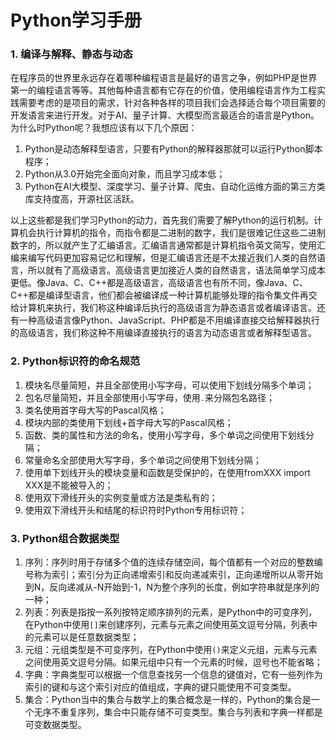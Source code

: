 # Python学习手册



### 1. 编译与解释、静态与动态

在程序员的世界里永远存在着哪种编程语言是最好的语言之争，例如PHP是世界第一的编程语言等等。其他每种语言都有它存在的价值，使用编程语言作为工程实践需要考虑的是项目的需求，针对各种各样的项目我们会选择适合每个项目需要的开发语言来进行开发。对于AI、量子计算、大模型而言最适合的语言是Python。为什么时Python呢？我想应该有以下几个原因：

1. Python是动态解释型语言，只要有Python的解释器那就可以运行Python脚本程序；
2. Python从3.0开始完全面向对象，而且学习成本低；
3. Python在AI大模型、深度学习、量子计算、爬虫、自动化运维方面的第三方类库支持度高，开源社区活跃。

以上这些都是我们学习Python的动力，首先我们需要了解Python的运行机制。计算机会执行计算机的指令，而指令都是二进制的数字，我们是很难记住这些二进制数字的，所以就产生了汇编语言。汇编语言通常都是计算机指令英文简写，使用汇编来编写代码更加容易记忆和理解，但是汇编语言还是不太接近我们人类的自然语言，所以就有了高级语言。高级语言更加接近人类的自然语言，语法简单学习成本更低。像Java、C、C++都是高级语言，高级语言也有所不同，像Java、C、C++都是编译型语言，他们都会被编译成一种计算机能够处理的指令集文件再交给计算机来执行，我们称这种编译后执行的高级语言为静态语言或者编译语言。还有一种高级语言像Python、JavaScript、PHP都是不用编译直接交给解释器执行的高级语言，我们称这种不用编译直接执行的语言为动态语言或者解释型语言。



### 2. Python标识符的命名规范

1. 模块名尽量简短，并且全部使用小写字母，可以使用下划线分隔多个单词；
2. 包名尽量简短，并且全部使用小写字母，使用`.`来分隔包名路径；
3. 类名使用首字母大写的Pascal风格；
4. 模块内部的类使用下划线+首字母大写的Pascal风格；
5. 函数、类的属性和方法的命名，使用小写字母，多个单词之间使用下划线分隔；
6. 常量命名全部使用大写字母，多个单词之间使用下划线分隔；
7. 使用单下划线开头的模块变量和函数是受保护的，在使用fromXXX import  XXX是不能被导入的；
8. 使用双下滑线开头的实例变量或方法是类私有的；
9. 使用双下滑线开头和结尾的标识符时Python专用标识符；



### 3. Python组合数据类型

1. 序列：序列时用于存储多个值的连续存储空间，每个值都有一个对应的整数编号称为索引；索引分为正向递增索引和反向递减索引，正向递增所以从零开始到N，反向递减从-N开始到-1，N为整个序列的长度，例如字符串就是序列的一种；
2. 列表：列表是指按一系列按特定顺序排列的元素，是Python中的可变序列，在Python中使用`[]`来创建序列，元素与元素之间使用英文逗号分隔，列表中的元素可以是任意数据类型；
3. 元组：元组类型是不可变序列，在Python中使用`()`来定义元组，元素与元素之间使用英文逗号分隔。如果元组中只有一个元素的时候，逗号也不能省略；
4. 字典：字典类型可以根据一个信息查找另一个信息的键值对，它有一些列作为索引的键和与这个索引对应的值组成，字典的键只能使用不可变类型。
5. 集合：Python当中的集合与数学上的集合概念是一样的，Python的集合是一个无序不重复序列，集合中只能存储不可变类型。集合与列表和字典一样都是可变数据类型。

